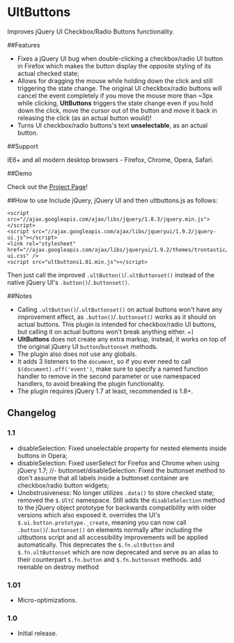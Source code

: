 UltButtons
==========

Improves jQuery UI Checkbox/Radio Buttons functionality.

##Features

- Fixes a jQuery UI bug when double-clicking a checkbox/radio UI button in Firefox which makes the button display the opposite styling of its actual checked state;
- Allows for dragging the mouse while holding down the click and still triggering the state change. The original UI checkbox/radio buttons will cancel the event completely if you move the mouse more than ~3px while clicking, **UltButtons** triggers the state change even if you hold down the click, move the cursor out of the button and move it back in releasing the click (as an actual button would)!
- Turns UI checkbox/radio buttons's text **unselectable**, as an actual button.

##Support

IE6+ and all modern desktop browsers - Firefox, Chrome, Opera, Safari.

##Demo

Check out the [Project Page](http://ultcombo.github.com/UltButtons/)!

##How to use
Include jQuery, jQuery UI and then ultbuttons.js as follows:

    <script src="//ajax.googleapis.com/ajax/libs/jquery/1.8.3/jquery.min.js"></script>
    <script src="//ajax.googleapis.com/ajax/libs/jqueryui/1.9.2/jquery-ui.js"></script>
    <link rel="stylesheet" href="//ajax.googleapis.com/ajax/libs/jqueryui/1.9.2/themes/trontastic/jquery-ui.css" />
    <script src="ultbuttons1.01.min.js"></script>

Then just call the improved `.ultButton()`/`.ultButtonset()` instead of the native jQuery UI's `.button()`/`.buttonset()`.

##Notes

- Calling `.ultButton()`/`.ultButtonset()` on actual buttons won't have any improvement effect, as `.button()`/`.buttonset()` works as it should on actual buttons. This plugin is intended for checkbox/radio UI buttons, but calling it on actual buttons won't break anything either. `=]`
- **UltButtons** does not create any extra markup, instead, it works on top of the original jQuery UI `button`/`buttonset` methods.
- The plugin also does not use any globals.
- It adds 3 listeners to the `document`, so if you ever need to call `$(document).off('event')`, make sure to specify a named function handler to remove in the second parameter or use namespaced handlers, to avoid breaking the plugin functionality.
- The plugin requires jQuery 1.7 at least, recommended is 1.8+.

## Changelog

### 1.1
- disableSelection: Fixed unselectable property for nested elements inside buttons in Opera;
- disableSelection: Fixed userSelect for Firefox and Chrome when using jQuery 1.7;
//- buttonset/disableSelection: Fixed the buttonset method to don't assume that all labels inside a buttonset container are checkbox/radio button widgets;
- Unobstrusiveness: No longer utilizes `.data()` to store checked state; removed the `$.UltC` namespace. Still adds the `disableSelection` method to the jQuery object prototype for backwards compatibility with older versions which also exposed it.
overrides the UI's `$.ui.button.prototype._create`, meaning you can now call `.button()`/`.buttonset()` on elements normally after including the ultbuttons script and all accessibility improvements will be applied automatically. This deprecates the `$.fn.ultButton` and `$.fn.ultButtonset` which are now deprecated and serve as an alias to their counterpart `$.fn.button` and `$.fn.buttonset` methods.
add reenable on destroy method

### 1.01
- Micro-optimizations.

### 1.0
- Initial release.
